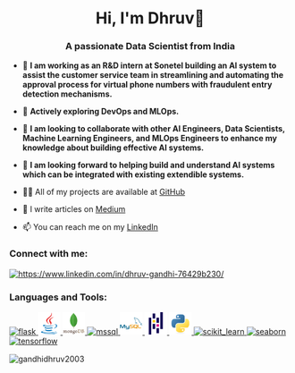 <h1 align="center">Hi, I'm Dhruv👋</h1>
<h3 align="center">A passionate Data Scientist from India</h3>

- 🔭 **I am working as an R&D intern at Sonetel building an AI system to assist the customer service team in streamlining and automating the approval process for virtual phone numbers with fraudulent entry detection mechanisms.**

- 🌱 **Actively exploring DevOps and MLOps.**

- 👯 **I am looking to collaborate with other AI Engineers, Data Scientists, Machine Learning Engineers, and MLOps Engineers to enhance my knowledge about building effective AI systems.**

- 🤝 **I am looking forward to helping build and understand AI systems which can be integrated with existing extendible systems.**

- 👨‍💻 All of my projects are available at [GitHub](https://github.com/gandhidhruv2003)

- 📝 I write articles on [Medium](https://medium.com/@gandhi.dhruv2003)

- 📫 You can reach me on my [LinkedIn](https://www.linkedin.com/in/dhruv-gandhi-76429b230/)

<h3 align="left">Connect with me:</h3>
<p align="left">
<a href="https://linkedin.com/in/https://www.linkedin.com/in/dhruv-gandhi-76429b230/" target="blank"><img align="center" src="https://raw.githubusercontent.com/rahuldkjain/github-profile-readme-generator/master/src/images/icons/Social/linked-in-alt.svg" alt="https://www.linkedin.com/in/dhruv-gandhi-76429b230/" height="30" width="40" /></a>
</p>

<h3 align="left">Languages and Tools:</h3>
<p align="left"> <a href="https://flask.palletsprojects.com/" target="_blank" rel="noreferrer"> <img src="https://www.vectorlogo.zone/logos/pocoo_flask/pocoo_flask-icon.svg" alt="flask" width="40" height="40"/> </a> <a href="https://www.java.com" target="_blank" rel="noreferrer"> <img src="https://raw.githubusercontent.com/devicons/devicon/master/icons/java/java-original.svg" alt="java" width="40" height="40"/> </a> <a href="https://www.mongodb.com/" target="_blank" rel="noreferrer"> <img src="https://raw.githubusercontent.com/devicons/devicon/master/icons/mongodb/mongodb-original-wordmark.svg" alt="mongodb" width="40" height="40"/> </a> <a href="https://www.microsoft.com/en-us/sql-server" target="_blank" rel="noreferrer"> <img src="https://www.svgrepo.com/show/303229/microsoft-sql-server-logo.svg" alt="mssql" width="40" height="40"/> </a> <a href="https://www.mysql.com/" target="_blank" rel="noreferrer"> <img src="https://raw.githubusercontent.com/devicons/devicon/master/icons/mysql/mysql-original-wordmark.svg" alt="mysql" width="40" height="40"/> </a> <a href="https://pandas.pydata.org/" target="_blank" rel="noreferrer"> <img src="https://raw.githubusercontent.com/devicons/devicon/2ae2a900d2f041da66e950e4d48052658d850630/icons/pandas/pandas-original.svg" alt="pandas" width="40" height="40"/> </a> <a href="https://www.python.org" target="_blank" rel="noreferrer"> <img src="https://raw.githubusercontent.com/devicons/devicon/master/icons/python/python-original.svg" alt="python" width="40" height="40"/> </a> <a href="https://scikit-learn.org/" target="_blank" rel="noreferrer"> <img src="https://upload.wikimedia.org/wikipedia/commons/0/05/Scikit_learn_logo_small.svg" alt="scikit_learn" width="40" height="40"/> </a> <a href="https://seaborn.pydata.org/" target="_blank" rel="noreferrer"> <img src="https://seaborn.pydata.org/_images/logo-mark-lightbg.svg" alt="seaborn" width="40" height="40"/> </a> <a href="https://www.tensorflow.org" target="_blank" rel="noreferrer"> <img src="https://www.vectorlogo.zone/logos/tensorflow/tensorflow-icon.svg" alt="tensorflow" width="40" height="40"/> </a> </p>

<p><img align="center" src="https://github-readme-stats.vercel.app/api/top-langs?username=gandhidhruv2003&show_icons=true&locale=en&layout=compact" alt="gandhidhruv2003" /></p>
